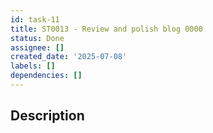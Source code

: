 ```yaml
---
id: task-11
title: ST0013 - Review and polish blog 0000
status: Done
assignee: []
created_date: '2025-07-08'
labels: []
dependencies: []
---
```


## Description
